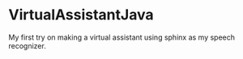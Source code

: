 # VirtualAssistantJava
My first try on making a virtual assistant using sphinx as my speech recognizer.
